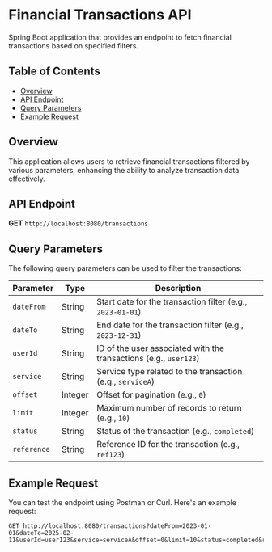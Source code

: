 # Financial Transactions API

Spring Boot application that provides an endpoint to fetch financial transactions based on specified filters.

## Table of Contents

- [Overview](#overview)
- [API Endpoint](#api-endpoint)
- [Query Parameters](#query-parameters)
- [Example Request](#example-request)

## Overview

This application allows users to retrieve financial transactions filtered by various parameters, enhancing the ability to analyze transaction data effectively.

## API Endpoint

**GET** `http://localhost:8080/transactions`

## Query Parameters

The following query parameters can be used to filter the transactions:

| Parameter   | Type   | Description                                  |
|-------------|--------|----------------------------------------------|
| `dateFrom`  | String | Start date for the transaction filter (e.g., `2023-01-01`) |
| `dateTo`    | String | End date for the transaction filter (e.g., `2023-12-31`)   |
| `userId`    | String | ID of the user associated with the transactions (e.g., `user123`) |
| `service`   | String | Service type related to the transaction (e.g., `serviceA`)   |
| `offset`    | Integer| Offset for pagination (e.g., `0`)          |
| `limit`     | Integer| Maximum number of records to return (e.g., `10`) |
| `status`    | String | Status of the transaction (e.g., `completed`) |
| `reference` | String | Reference ID for the transaction (e.g., `ref123`) |

## Example Request

You can test the endpoint using Postman or Curl. Here's an example request:

```http
GET http://localhost:8080/transactions?dateFrom=2023-01-01&dateTo=2025-02-11&userId=user123&service=serviceA&offset=0&limit=10&status=completed&reference=ref123
